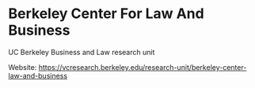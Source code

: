 # Berkeley Center For Law And Business
UC Berkeley Business and Law research unit

Website: https://vcresearch.berkeley.edu/research-unit/berkeley-center-law-and-business
